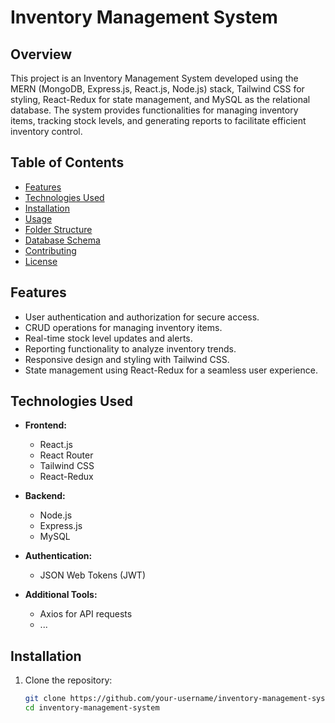 # Inventory Management System

## Overview

This project is an Inventory Management System developed using the MERN (MongoDB, Express.js, React.js, Node.js) stack, Tailwind CSS for styling, React-Redux for state management, and MySQL as the relational database. The system provides functionalities for managing inventory items, tracking stock levels, and generating reports to facilitate efficient inventory control.

## Table of Contents

- [Features](#features)
- [Technologies Used](#technologies-used)
- [Installation](#installation)
- [Usage](#usage)
- [Folder Structure](#folder-structure)
- [Database Schema](#database-schema)
- [Contributing](#contributing)
- [License](#license)

## Features

- User authentication and authorization for secure access.
- CRUD operations for managing inventory items.
- Real-time stock level updates and alerts.
- Reporting functionality to analyze inventory trends.
- Responsive design and styling with Tailwind CSS.
- State management using React-Redux for a seamless user experience.

## Technologies Used

- **Frontend:**
  - React.js
  - React Router
  - Tailwind CSS
  - React-Redux

- **Backend:**
  - Node.js
  - Express.js
  - MySQL

- **Authentication:**
  - JSON Web Tokens (JWT)

- **Additional Tools:**
  - Axios for API requests
  - ...

## Installation

1. Clone the repository:

   ```bash
   git clone https://github.com/your-username/inventory-management-system.git
   cd inventory-management-system

